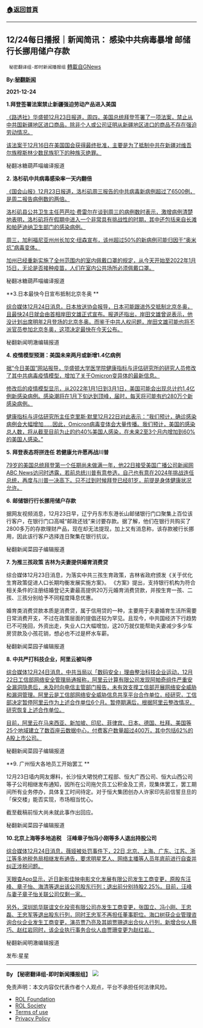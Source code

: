 ###  [:house:返回首頁](https://github.com/ourhimalayas/txt)
---


## 12/24每日播报｜新闻简讯： 感染中共病毒暴增 邮储行长挪用储户存款
` 秘密翻译组-即时新闻播报组` [轉載自GNews](https://gnews.org/zh-hans/1787042/)

**By:[秘翻新闻](https://gtv.org/broadcast/watch/61c58df800f9a11918099730)**

**2021-12-24**

**1.拜登签署法案禁止新疆强迫劳动产品进入美国**

[《路透社》华盛顿12月23日报道，周四，美国总统拜登签署了一项法案，禁止从中共国新疆地区进口商品，除非个人或公司证明从新疆地区进口的商品不存在强迫劳动情况。](https://www.reuters.com/world/us/biden-signs-bill-banning-imports-xinjiang-over-forced-labor-concerns-2021-12-23/)

[该法案于12月16日在美国国会获得最终批准，主要是为了抵制中共在新疆对维吾尔族穆斯林少数民族犯下的种族灭绝罪。](https://www.reuters.com/world/us/biden-signs-bill-banning-imports-xinjiang-over-forced-labor-concerns-2021-12-23/)

秘翻冰糖葫芦喵编译报道

**2. 洛杉矶中共病毒感染率一天内翻倍**

[《国会山报》12月23日报道，洛杉矶周三报告的中共病毒新病例超过了6500例，是周二报告病例数的两倍。](https://thehill.com/homenews/state-watch/587113-los-angeles-covid-19-infections-double-in-one-day)

[洛杉矶县公共卫生主任芭芭拉·费雷尔在谈到周三的病例数时表示，激增病例清楚地表明，洛杉矶将在假期中进入一个非常具有挑战性的时期，其中还包括来自长滩和帕萨迪纳卫生部门的感染病例。](https://thehill.com/homenews/state-watch/587113-los-angeles-covid-19-infections-double-in-one-day)

[周三，加利福尼亚州州长加文·纽森宣布，该州超过50%的新病例可能归因于“奥米炕”病毒变体。](https://thehill.com/homenews/state-watch/587113-los-angeles-covid-19-infections-double-in-one-day)

[加州已经重新实施了全州范围内的室内佩戴口罩的规定，从今天开始至2022年1月15日，无论是否接种疫苗，人们在室内公共场所必须佩戴口罩。](https://thehill.com/homenews/state-watch/587113-los-angeles-covid-19-infections-double-in-one-day)

秘翻冰糖葫芦喵编译报道

**3.日本最快今日宣布抵制北京冬奥 **

[综合媒体12月24日消息，日本放送协会报导，日本可能跟进外交抵制北京冬奥，且最快24日就会由首相岸田文雄正式宣布。报道还指出，岸田文雄曾说表示，他没计划出席明年2月登场的北京冬奥。而鉴于中共人权问题，岸田文雄可能也将不派官员参加北京冬奥，这项决定最快在今天公布。](https://tw.news.yahoo.com/%E6%97%A5%E6%9C%AC%E6%93%AC%E8%B7%9F%E9%80%B2%E6%8A%B5%E5%88%B6%E5%8C%97%E4%BA%AC%E5%86%AC%E5%A5%A7-nhk-%E6%9C%80%E5%BF%AB%E4%BB%8A%E5%A4%A9%E5%AE%A3%E5%B8%83-011244752.html)

秘翻新闻明澈编辑报道

**4. 疫情模型预测：美国未来两月或新增1.4亿病例**

[据“今日美国”网站报导，华盛顿大学医学院健康指标与评估研究所的研究人员修改了其中共病毒疫情模型，增加了关于Omicron变异体的最新信息。](https://www.epochtimes.com/gb/21/12/24/n13456532.htm)

[修改后的疫情模型显示，从2022年1月1日到3月1日，美国可能会出现总计约1.4亿例新感染病例。感染潮将在1月下旬达到顶峰，届时，每天将可能有约280万个新感染病例。](https://www.epochtimes.com/gb/21/12/24/n13456532.htm)

[健康指标与评估研究所主任克里斯‧默里12月22日对此表示：“我们预计，确诊感染病例会大幅增加……因此，Omicron病毒变体会大量传播。我们预计，美国的感染总人数，将从截至目前为止的约40%美国人感染，在未来2至3个月内增加到60%的美国人感染。”](https://www.epochtimes.com/gb/21/12/24/n13456532.htm)

**5. 拜登表态将拼连任 若健康允许愿再战川普**

[79岁的美国总统拜登第一个任期尚未做满一年，他22日接受美国广播公司新闻网ABC News访问时透露，若前总统川普有意参选，自己也有意在2024年挑战连任总统，再度与川普一决高下。只不过到时候拜登已经81岁，前提是身体健康状况允许。](https://www.epochtimes.com/gb/21/12/23/n13456335.htm)

**6. 邮储银行行长挪用储户存款**

据网友视频消息，12月23日早，辽宁丹东市东港长山邮储银行门口聚集上百位该行客户，在银行门口高喊“邮政还钱”来讨要存款。据了解，他们在银行共购买了2800多万的存款理财产品，现在却无法提现，加上又有消息称，该存款被行长挪用，因此该行客户选择连日聚集在银行抗议。

秘翻新闻菜园子编辑报道

**7. 为推三孩政策 吉林为夫妻提供婚育消费贷**

综合媒体12月23日消息，为落实中共三孩生育政策，吉林省政府颁发《关于优化生育政策促进人口长期均衡发展实施方案》。 《方案》提出，支持银行机构为符合相关条件的注册结婚登记夫妻最高提供20万元婚育消费贷款，并按生育一孩、二孩、三孩分别给予不同程度降息优惠。

婚育类消费贷款本质是消费贷，属于信用贷的一种，主要用于夫妻婚育生活所需要日常消费开支，不过在政策层面的提倡还较为罕见。且现今，中共国经济下行趋势已不可挽回，外资出走，失业人口大幅增加，这20万就仅能帮助夫妻减少多少车房贷款及小孩花销，想必也不过是杯水车薪。

秘翻新闻菜园子编辑报道

**8. 中共严打科技企业，阿里云被叫停**

[综合媒体12月24日消息，中共当局以「数码安全」理由整治科技企业运动，12月22日工信部网络安全管理局通报称，阿里云计算有限公司发现阿帕奇组件严重安全漏洞隐患后，未及时向电信主管部门报告，未有效支撑工信部开展网络安全威胁和漏洞管理。阿里云是工信部网络安全威胁信息共享平台合作单位，经研究，工信部决定暂停阿里云作为上述合作单位6个月。暂停期满后，根据阿里云整改情况，研究恢复上述合作单位。](https://www.rfa.org/cantonese/news/cloud-12222021033203.html)

[目前，阿里云在马来西亚、新加坡、印尼、菲律宾、日本、德国、杜拜、美国等25个地域建立了数百座云数据中心，付费客户数量超过400万，其中包括62%的A股上市公司。](https://www.rfa.org/cantonese/news/cloud-12222021033203.html)

秘翻新闻菜园子编辑报道

**9. 广州恒大各地员工开始罢工 **

12月23日墙内网友爆料，长沙恒大珺悦府工程部、恒大广西公司、恒大山西公司等子公司相继发布通知，因所在公司拖欠员工公积金及工资，现集体罢工，罢工期间所有业务停办，具体复工时间待定。对于恒大集团创办人许家印先前信誓旦旦的「保交楼」能否实现，市场相当忧心。

截至截稿前恒大尚未就此事作出回应。

秘翻新闻菜园子编辑报道

**10.北京上海等多地追税　汪峰章子怡冯小刚等多人退出持股公司**

[综合媒体12月24日消息，薇娅被处罚事件下，22日,北京、上海、广东、江苏、浙江等多地税务局相继发布通告，要求明星艺人、网络主播等人员年底前进行自查并纠正涉税问题。](https://www.hk01.com/%E5%8D%B3%E6%99%82%E4%B8%AD%E5%9C%8B/715629/%E5%8C%97%E4%BA%AC%E4%B8%8A%E6%B5%B7%E7%AD%89%E5%A4%9A%E5%9C%B0%E6%98%8E%E8%A8%80%E8%BF%BD%E7%A8%85-%E6%B1%AA%E5%B3%B0%E7%AB%A0%E5%AD%90%E6%80%A1%E9%A6%AE%E5%B0%8F%E5%89%9B%E7%AD%89%E5%A4%9A%E4%BA%BA%E9%80%80%E5%87%BA%E6%8C%81%E8%82%A1%E5%85%AC%E5%8F%B8)

[天眼查App显示，近日新影佳映电影文化发展有限公司发生工商变更，原股东汪峰、章子怡、海清等退出该公司股东行列；退出前分别持股2.25%。目前，汪峰与妻子章子怡关联公司仅剩一家。](https://www.hk01.com/%E5%8D%B3%E6%99%82%E4%B8%AD%E5%9C%8B/715629/%E5%8C%97%E4%BA%AC%E4%B8%8A%E6%B5%B7%E7%AD%89%E5%A4%9A%E5%9C%B0%E6%98%8E%E8%A8%80%E8%BF%BD%E7%A8%85-%E6%B1%AA%E5%B3%B0%E7%AB%A0%E5%AD%90%E6%80%A1%E9%A6%AE%E5%B0%8F%E5%89%9B%E7%AD%89%E5%A4%9A%E4%BA%BA%E9%80%80%E5%87%BA%E6%8C%81%E8%82%A1%E5%85%AC%E5%8F%B8)

[另外，深圳凯华联谊文化投资有限公司亦发生工商变更，张国立、冯小刚、王忠磊、王忠军等退出股东行列，同时王忠军不再担任董事职位。海口树获企业管理咨询合伙企业发生工商变更，演员贾乃亮及其姐贾珊退出合伙人行列，新增合伙人蔡巧、赵红岩同时，该企业执行事务合伙人由贾珊变更为赵红岩。](https://www.hk01.com/%E5%8D%B3%E6%99%82%E4%B8%AD%E5%9C%8B/715629/%E5%8C%97%E4%BA%AC%E4%B8%8A%E6%B5%B7%E7%AD%89%E5%A4%9A%E5%9C%B0%E6%98%8E%E8%A8%80%E8%BF%BD%E7%A8%85-%E6%B1%AA%E5%B3%B0%E7%AB%A0%E5%AD%90%E6%80%A1%E9%A6%AE%E5%B0%8F%E5%89%9B%E7%AD%89%E5%A4%9A%E4%BA%BA%E9%80%80%E5%87%BA%E6%8C%81%E8%82%A1%E5%85%AC%E5%8F%B8)

秘翻新闻明澈编辑报道

发布:星星

* * *

**By 【秘密翻译组-即时新闻播报组】**
![](https://assets.gnews.org/wp-content/uploads/2021/12/秘翻海报.jpg)
 

免责声明：本文内容仅代表作者个人观点，平台不承担任何法律风险。

- [ROL Foundation](https://rolfoundation.org/)
- [ROL Society](https://rolsociety.org/)
- [Terms of use](https://gnews.org/terms-of-use-3/)
- [Privacy Policy](https://gnews.org/privacy-policy/)
